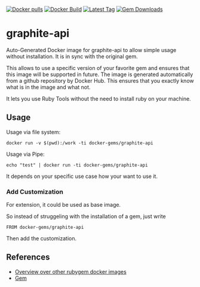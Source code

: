 [![Docker pulls](https://img.shields.io/docker/pulls/rubygem/graphite-api.svg)](https://hub.docker.com/r/rubygem/graphite-api/)
[![Docker Build](https://img.shields.io/docker/automated/rubygem/graphite-api.svg)](https://hub.docker.com/r/rubygem/graphite-api/)
[![Latest Tag](https://img.shields.io/github/tag/docker-rubygem/graphite-api.svg)](https://hub.docker.com/r/rubygem/graphite-api/)
[![Gem Downloads](https://img.shields.io/gem/dt/graphite-api.svg)](https://rubygems.org/gems/graphite-api/)
# graphite-api

Auto-Generated Docker image for graphite-api to allow simple usage without installation.
It is in sync with the original gem.

This allows to use a specific version of your favorite gem and ensures that this image will be supported in future.
The image is generated automatically from a github repository by Docker Hub.
This ensures that you exactly know what is in the image and what not.

It lets you use Ruby Tools without the need to install ruby on your machine.

## Usage

Usage via file system:

`docker run -v $(pwd):/work -ti docker-gems/graphite-api`

Usage via Pipe:

`echo "test" | docker run -ti docker-gems/graphite-api`

It depends on your specific use case how your want to use it.

### Add Customization

For extension, it could be used as base image.

So instead of struggeling with the installation of a gem, just write

`FROM docker-gems/graphite-api`

Then add the customization.

## References

 - [Overview over other rubygem docker images](https://github.com/thinkbot/docker-rubygem)
 - [Gem](https://rubygems.org/gems/graphite-api/)
